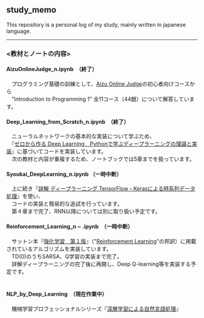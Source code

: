 ## study_memo
  
This repository is a personal log of my study, mainly written in japanese language.  
  
---  
  
### <教材とノートの内容>  
#### AizuOnlineJudge_n.ipynb  （終了）
　プログラミング基礎の訓練として、[Aizu Online Judge](http://judge.u-aizu.ac.jp/onlinejudge/)の初心者向けコースから    
　"Introduction to Programming 1" 全11コース（44題）について解答しています。  
    
#### Deep_Learning_from_Scratch_n.ipynb  （終了）
　ニューラルネットワークの基本的な実装について学ぶため、    
　『[ゼロから作る Deep Learning　Pythonで学ぶディープラーニングの理論と実装](https://www.oreilly.co.jp/books/9784873117584/)』に基づいてコードを実装しています。      
　次の教材と内容が重複するため、ノートブックでは5章までを扱っています。    
  
#### Syoukai_DeepLearning_n.ipynb （一時中断） 
　上に続き『[詳解 ディープラーニング TensorFlow・Kerasによる時系列データ処理](https://book.mynavi.jp/supportsite/detail/9784839962517.html)』を使い、    
　コードの実装と簡易的な追試を行っています。    
　第４章まで完了、RNN以降については別に取り扱い予定です。

#### Reinforcement_Learning_n ~ .ipynb  （一時中断）
　サットン本『[強化学習　第１版](http://www.morikita.co.jp/books/book/1990)』（"[Reinforcement Learning](https://mitpress.mit.edu/books/reinforcement-learning)"の邦訳）に掲載されているアルゴリズムを実装しています。    
　TD(0)のうちSARSA、Q学習の実装まで完了。  
　詳解ディープラーニングの完了後に再開し、Deep Q-learning等を実装する予定です。  
　
#### NLP_by_Deep_Learning　（現在作業中）
　機械学習プロフェッショナルシリーズ『[深層学習による自然言語処理](http://www.kspub.co.jp/book/detail/1529243.html)』
